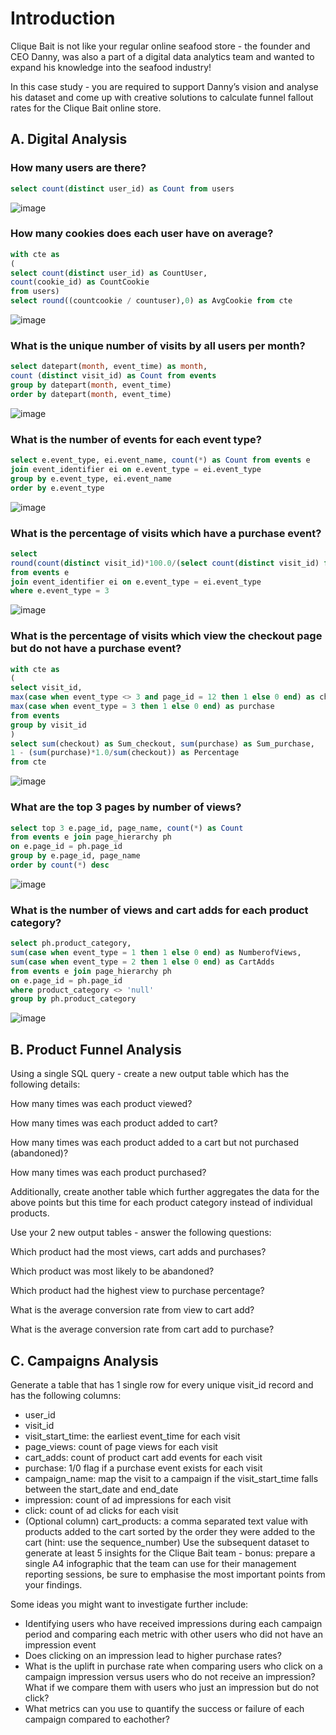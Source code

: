 # Introduction #

Clique Bait is not like your regular online seafood store - the founder and CEO Danny, was also a part of a digital data analytics team and wanted to expand his knowledge into the seafood industry!

In this case study - you are required to support Danny’s vision and analyse his dataset and come up with creative solutions to calculate funnel fallout rates for the Clique Bait online store.

## A. Digital Analysis ##

### How many users are there? ###
```sql
select count(distinct user_id) as Count from users
```
![image](https://user-images.githubusercontent.com/77920592/198260869-b185a4c1-52c0-41a0-addc-ef59452e977a.png)

### How many cookies does each user have on average? ###
```sql
with cte as
(
select count(distinct user_id) as CountUser,
count(cookie_id) as CountCookie
from users)
select round((countcookie / countuser),0) as AvgCookie from cte
```
![image](https://user-images.githubusercontent.com/77920592/198260944-a8404f58-49ae-41bc-beec-712a18bd2149.png)

### What is the unique number of visits by all users per month? ###
```sql
select datepart(month, event_time) as month,
count (distinct visit_id) as Count from events
group by datepart(month, event_time)
order by datepart(month, event_time)
```
![image](https://user-images.githubusercontent.com/77920592/198261259-132601cb-9300-40e8-b8e0-f2fad038f7fb.png)

### What is the number of events for each event type? ###
```sql
select e.event_type, ei.event_name, count(*) as Count from events e 
join event_identifier ei on e.event_type = ei.event_type
group by e.event_type, ei.event_name
order by e.event_type
```
![image](https://user-images.githubusercontent.com/77920592/198261315-02576abd-124f-44bc-af75-f8e48e3a26de.png)

### What is the percentage of visits which have a purchase event? ###
```sql
select 
round(count(distinct visit_id)*100.0/(select count(distinct visit_id) from events),2) as percentage
from events e 
join event_identifier ei on e.event_type = ei.event_type
where e.event_type = 3
```
![image](https://user-images.githubusercontent.com/77920592/198261415-3c14f919-4b59-4543-b2f7-768caec82fc2.png)

### What is the percentage of visits which view the checkout page but do not have a purchase event? ###
```sql
with cte as
(
select visit_id,
max(case when event_type <> 3 and page_id = 12 then 1 else 0 end) as checkout,
max(case when event_type = 3 then 1 else 0 end) as purchase
from events
group by visit_id
)
select sum(checkout) as Sum_checkout, sum(purchase) as Sum_purchase,
1 - (sum(purchase)*1.0/sum(checkout)) as Percentage
from cte
```
![image](https://user-images.githubusercontent.com/77920592/198261639-de9ae7cd-707b-497b-95de-6e67777bb096.png)

### What are the top 3 pages by number of views? ###
```sql
select top 3 e.page_id, page_name, count(*) as Count
from events e join page_hierarchy ph
on e.page_id = ph.page_id
group by e.page_id, page_name
order by count(*) desc 
```
![image](https://user-images.githubusercontent.com/77920592/198261714-68c5b154-a636-4945-91c1-fddf478281ed.png)

### What is the number of views and cart adds for each product category? ###
```sql
select ph.product_category, 
sum(case when event_type = 1 then 1 else 0 end) as NumberofViews,
sum(case when event_type = 2 then 1 else 0 end) as CartAdds
from events e join page_hierarchy ph
on e.page_id = ph.page_id
where product_category <> 'null'
group by ph.product_category
```
![image](https://user-images.githubusercontent.com/77920592/198261797-7dc99c66-091c-4d6e-8474-825141f07c96.png)

## B. Product Funnel Analysis ##

Using a single SQL query - create a new output table which has the following details:

How many times was each product viewed?

How many times was each product added to cart?

How many times was each product added to a cart but not purchased (abandoned)?

How many times was each product purchased?

Additionally, create another table which further aggregates the data for the above points but this time for each product category instead of individual products.

Use your 2 new output tables - answer the following questions:

Which product had the most views, cart adds and purchases?

Which product was most likely to be abandoned?

Which product had the highest view to purchase percentage?

What is the average conversion rate from view to cart add?

What is the average conversion rate from cart add to purchase?

## C. Campaigns Analysis ##

Generate a table that has 1 single row for every unique visit_id record and has the following columns:

- user_id
- visit_id
- visit_start_time: the earliest event_time for each visit
- page_views: count of page views for each visit
- cart_adds: count of product cart add events for each visit
- purchase: 1/0 flag if a purchase event exists for each visit
- campaign_name: map the visit to a campaign if the visit_start_time falls between the start_date and end_date
- impression: count of ad impressions for each visit
- click: count of ad clicks for each visit
- (Optional column) cart_products: a comma separated text value with products added to the cart sorted by the order they were added to the cart (hint: use the sequence_number)
Use the subsequent dataset to generate at least 5 insights for the Clique Bait team - bonus: prepare a single A4 infographic that the team can use for their management reporting sessions, be sure to emphasise the most important points from your findings.

Some ideas you might want to investigate further include:

- Identifying users who have received impressions during each campaign period and comparing each metric with other users who did not have an impression event
- Does clicking on an impression lead to higher purchase rates?
- What is the uplift in purchase rate when comparing users who click on a campaign impression versus users who do not receive an impression? What if we compare them with users who just an impression but do not click?
- What metrics can you use to quantify the success or failure of each campaign compared to eachother?
